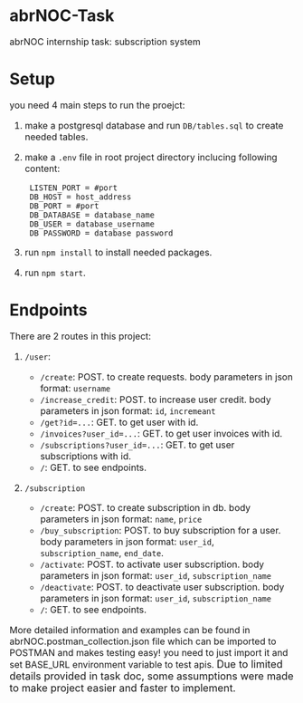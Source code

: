 # abrNOC-Task
<font size=3>
abrNOC internship task: subscription system
</font>


# Setup
<font size=3>

you need 4 main steps to run the proejct:
1. make a postgresql database and run `DB/tables.sql` to create needed tables.
   
2. make a `.env` file in root project directory inclucing following content:
   ```
    LISTEN_PORT = #port
    DB_HOST = host_address
    DB_PORT = #port
    DB_DATABASE = database_name
    DB_USER = database_username
    DB_PASSWORD = database_password
   ```

3. run `npm install` to install needed packages.

4. run `npm start`.
</font> 

# Endpoints
<font size=3>

There are 2 routes in this project:
1. `/user`:
    * `/create`: POST. to create requests. body parameters in json format: `username`
    * `/increase_credit`: POST. to increase user credit. body parameters in json format: `id`, `incremeant`
    * `/get?id=...`: GET. to get user with id.
    * `/invoices?user_id=...`: GET. to get user invoices with id.
    * `/subscriptions?user_id=...`: GET. to get user subscriptions with id.
    * `/`: GET. to see endpoints.


2. `/subscription`
    * `/create`: POST. to create subscription in db. body parameters in json format: `name`, `price`
    * `/buy_subscription`: POST. to buy subscription for a user. body parameters in json format: `user_id`, `subscription_name`, `end_date`.
    * `/activate`: POST. to activate user subscription. body parameters in json format: `user_id`, `subscription_name`
    * `/deactivate`: POST. to deactivate user subscription. body parameters in json format: `user_id`, `subscription_name`
    * `/`: GET. to see endpoints.

</font>

<font size=3>
More detailed information and examples can be found in abrNOC.postman_collection.json file which can be imported to POSTMAN and makes testing easy! you need to just import it and set BASE_URL environment variable to test apis.
</font>

<font size=4>
Due to limited details provided in task doc, some assumptions were made to make project easier and faster to implement.
</font>
